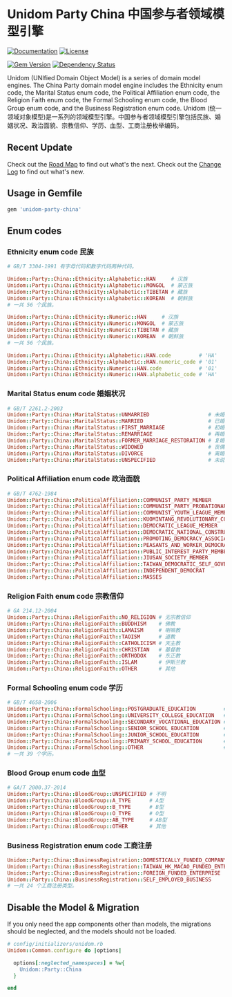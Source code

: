 # Unidom Party China 中国参与者领域模型引擎

[![Documentation](http://img.shields.io/badge/docs-rdoc.info-blue.svg)](http://www.rubydoc.info/gems/unidom-party-china/frames)
[![License](https://img.shields.io/badge/license-MIT-green.svg)](http://opensource.org/licenses/MIT)

[![Gem Version](https://badge.fury.io/rb/unidom-party-china.svg)](https://badge.fury.io/rb/unidom-party-china)
[![Dependency Status](https://gemnasium.com/badges/github.com/topbitdu/unidom-party-china.svg)](https://gemnasium.com/github.com/topbitdu/unidom-party-china)

Unidom (UNIfied Domain Object Model) is a series of domain model engines. The China Party domain model engine includes the Ethnicity enum code, the Marital Status enum code, the Political Affiliation enum code, the Religion Faith enum code, the Formal Schooling enum code, the Blood Group enum code, and the Business Registration enum code.
Unidom (统一领域对象模型)是一系列的领域模型引擎。中国参与者领域模型引擎包括民族、婚姻状况、政治面貌、宗教信仰、学历、血型、工商注册枚举编码。



## Recent Update

Check out the [Road Map](ROADMAP.md) to find out what's the next.
Check out the [Change Log](CHANGELOG.md) to find out what's new.



## Usage in Gemfile

```ruby
gem 'unidom-party-china'
```



## Enum codes

### Ethnicity enum code 民族

```ruby
# GB/T 3304-1991 有字母代码和数字代码两种代码。

Unidom::Party::China::Ethnicity::Alphabetic::HAN     # 汉族
Unidom::Party::China::Ethnicity::Alphabetic::MONGOL  # 蒙古族
Unidom::Party::China::Ethnicity::Alphabetic::TIBETAN # 藏族
Unidom::Party::China::Ethnicity::Alphabetic::KOREAN  # 朝鲜族
# 一共 56 个民族。

Unidom::Party::China::Ethnicity::Numeric::HAN     # 汉族
Unidom::Party::China::Ethnicity::Numeric::MONGOL  # 蒙古族
Unidom::Party::China::Ethnicity::Numeric::TIBETAN # 藏族
Unidom::Party::China::Ethnicity::Numeric::KOREAN  # 朝鲜族
# 一共 56 个民族。

Unidom::Party::China::Ethnicity::Alphabetic::HAN.code         # 'HA'
Unidom::Party::China::Ethnicity::Alphabetic::HAN.numeric_code # '01'
Unidom::Party::China::Ethnicity::Numeric::HAN.code            # '01'
Unidom::Party::China::Ethnicity::Numeric::HAN.alphabetic_code # 'HA'
```

### Marital Status enum code 婚姻状况

```ruby
# GB/T 2261.2-2003
Unidom::Party::China::MaritalStatus::UNMARRIED                   # 未婚
Unidom::Party::China::MaritalStatus::MARRIED                     # 已婚
Unidom::Party::China::MaritalStatus::FIRST_MARRIAGE              # 初婚
Unidom::Party::China::MaritalStatus::REMARRIAGE                  # 再婚
Unidom::Party::China::MaritalStatus::FORMER_MARRIAGE_RESTORATION # 复婚
Unidom::Party::China::MaritalStatus::WIDOWED                     # 丧偶
Unidom::Party::China::MaritalStatus::DIVORCE                     # 离婚
Unidom::Party::China::MaritalStatus::UNSPECIFIED                 # 未说明的婚姻状况
```

### Political Affiliation enum code 政治面貌

```ruby
# GB/T 4762-1984
Unidom::Party::China::PoliticalAffiliation::COMMUNIST_PARTY_MEMBER                              # 中国共产党党员
Unidom::Party::China::PoliticalAffiliation::COMMUNIST_PARTY_PROBATIONARY_MEMBER                 # 中国共产党预备党员
Unidom::Party::China::PoliticalAffiliation::COMMUNIST_YOUTH_LEAGUE_MEMBER                       # 中国共产主义青年团团员
Unidom::Party::China::PoliticalAffiliation::KUOMINTANG_REVOLUTIONARY_COMMITTEE_MEMBER           # 中国国民党革命委员会会员
Unidom::Party::China::PoliticalAffiliation::DEMOCRATIC_LEAGUE_MEMBER                            # 中国民主同盟盟员
Unidom::Party::China::PoliticalAffiliation::DEMOCRATIC_NATIONAL_CONSTRUCTION_ASSOCIATION_MEMBER # 中国民主建国会会员
Unidom::Party::China::PoliticalAffiliation::PROMOTING_DEMOCRACY_ASSOCIATION_MEMBER              # 中国民主促进会会员
Unidom::Party::China::PoliticalAffiliation::PEASANTS_AND_WORKER_DEMOCRATIC_PARTY_MEMBER         # 中国农工民主党党员
Unidom::Party::China::PoliticalAffiliation::PUBLIC_INTEREST_PARTY_MEMBER                        # 中国致公党党员
Unidom::Party::China::PoliticalAffiliation::JIUSAN_SOCIETY_MEMBER                               # 九三学社社员
Unidom::Party::China::PoliticalAffiliation::TAIWAN_DEMOCRATIC_SELF_GOVERNMENT_LEAGUE_MEMBER     # 台湾民主自治同盟盟员
Unidom::Party::China::PoliticalAffiliation::INDEPENDENT_DEMOCRAT                                # 无党派民主人士
Unidom::Party::China::PoliticalAffiliation::MASSES                                              # 群众
```

### Religion Faith enum code 宗教信仰

```ruby
# GA 214.12-2004
Unidom::Party::China::ReligionFaith::NO_RELIGION # 无宗教信仰
Unidom::Party::China::ReligionFaith::BUDDHISM    # 佛教
Unidom::Party::China::ReligionFaith::LAMAISM     # 喇嘛教
Unidom::Party::China::ReligionFaith::TAOISM      # 道教
Unidom::Party::China::ReligionFaith::CATHOLICISM # 天主教
Unidom::Party::China::ReligionFaith::CHRISTIAN   # 基督教
Unidom::Party::China::ReligionFaith::ORTHODOX    # 东正教
Unidom::Party::China::ReligionFaith::ISLAM       # 伊斯兰教
Unidom::Party::China::ReligionFaith::OTHER       # 其他
```

### Formal Schooling enum code 学历

```ruby
# GB/T 4658-2006
Unidom::Party::China::FormalSchooling::POSTGRADUATE_EDUCATION         # 研究生教育
Unidom::Party::China::FormalSchooling::UNIVERSITY_COLLEGE_EDUCATION   # 大学本科／专科教育
Unidom::Party::China::FormalSchooling::SECONDARY_VOCATIONAL_EDUCATION # 中等职业教育
Unidom::Party::China::FormalSchooling::SENIOR_SCHOOL_EDUCATION        # 普通高级中学教育
Unidom::Party::China::FormalSchooling::JUNIOR_SCHOOL_EDUCATION        # 初级中学教育
Unidom::Party::China::FormalSchooling::PRIMARY_SCHOOL_EDUCATION       # 小学教育
Unidom::Party::China::FormalSchooling::OTHER                          # 其他
# 一共 39 个学历。
```

### Blood Group enum code 血型

```ruby
# GA/T 2000.37-2014
Unidom::Party::China::BloodGroup::UNSPECIFIED # 不明
Unidom::Party::China::BloodGroup::A_TYPE      # A型
Unidom::Party::China::BloodGroup::B_TYPE      # B型
Unidom::Party::China::BloodGroup::O_TYPE      # O型
Unidom::Party::China::BloodGroup::AB_TYPE     # AB型
Unidom::Party::China::BloodGroup::OTHER       # 其他
```

### Business Registration enum code 工商注册

```ruby
Unidom::Party::China::BusinessRegistration::DOMESTICALLY_FUNDED_COMPANY       # 内资企业
Unidom::Party::China::BusinessRegistration::TAIWAN_HK_MACAO_FUNDED_ENTERPRISE # 港、澳、台商投资企业
Unidom::Party::China::BusinessRegistration::FOREIGN_FUNDED_ENTERPRISE         # 外商投资企业
Unidom::Party::China::BusinessRegistration::SELF_EMPLOYED_BUSINESS            # 个体经营
# 一共 24 个工商注册类型。
```



## Disable the Model & Migration

If you only need the app components other than models, the migrations should be neglected, and the models should not be loaded.
```ruby
# config/initializers/unidom.rb
Unidom::Common.configure do |options|

  options[:neglected_namespaces] = %w{
    Unidom::Party::China
  }

end
```
